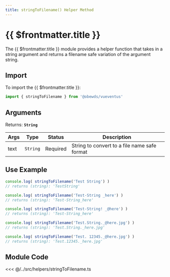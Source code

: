 ```yaml
---
title: stringToFilename() Helper Method
---
```



<script setup>
    import DocsPackageVersion from '../../../src/views/compos/DocsPackageVersion.vue'
</script>



# {{ $frontmatter.title }}

The {{ $frontmatter.title }} module provides a helper function that takes in a string argument and returns a filename safe variation of the argument string.








## Import

To import the {{ $frontmatter.title }}:

```javascript
import { stringToFilename } from '@obewds/vueventus'
```











## Arguments

Returns: **`String`**  

| Args | Type     | Status   | Description |
|------|:--------:|:--------:|-------------|
| text | `String` | Required | String to convert to a file name safe format |










## Use Example

```javascript
console.log( stringToFilename('Test String') )
// returns (string): 'TestString'

console.log( stringToFilename('Test-String _here') )
// returns (string): 'Test-String_here'

console.log( stringToFilename('Test-String! _@here') )
// returns (string): 'Test-String_here'

console.log( stringToFilename('Test.String._@here.jpg') )
// returns (string): 'Test.String._here.jpg'

console.log( stringToFilename('Test. 12345._@here.jpg') )
// returns (string): 'Test.12345._here.jpg'
```









## Module Code

<<< @/../src/helpers/stringToFilename.ts






<DocsPackageVersion/>
